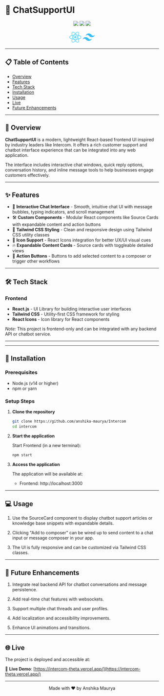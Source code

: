 # 🚀 ChatSupportUI

<div align="center">
  <img src="https://img.shields.io/badge/version-1.0.0-blue.svg?cacheSeconds=2592000" />
  <img src="https://img.shields.io/badge/license-MIT-green.svg" />
  <img src="https://img.shields.io/badge/PRs-welcome-brightgreen.svg" />
</div>

<p align="center">
  <img src="https://raw.githubusercontent.com/devicons/devicon/master/icons/react/react-original.svg" alt="react" width="40" height="40"/>
  <img src="https://raw.githubusercontent.com/devicons/devicon/master/icons/tailwindcss/tailwindcss-original.svg" alt="tailwindcss" width="40" height="40"/>
</p>

<hr />

## 📋 Table of Contents

- [Overview](#-overview)
- [Features](#-features)
- [Tech Stack](#-tech-stack)
- [Installation](#-installation)
- [Usage](#-usage)
- [Live](#-live)
- [Future Enhancements](#-future-enhancements)


<hr />

## 🌟 Overview

**ChatSupportUI** is a modern, lightweight React-based frontend UI inspired by industry leaders like Intercom. It offers a rich customer support and chatbot interface experience that can be integrated into any web application.

The interface includes interactive chat windows, quick reply options, conversation history, and inline message tools to help businesses engage customers effectively.

<hr />

## ✨ Features

- 💬 **Interactive Chat Interface** - Smooth, intuitive chat UI with message bubbles, typing indicators, and scroll management  
- 🛠 **Custom Components** - Modular React components like Source Cards with expandable content and action buttons  
- 🎨 **Tailwind CSS Styling** - Clean and responsive design using Tailwind CSS utility classes  
- 🔗 **Icon Support** - React Icons integration for better UX/UI visual cues  
- 🔥 **Expandable Content Cards** - Source cards with toggleable detailed views  
- 🚀 **Action Buttons** - Buttons to add selected content to a composer or trigger other workflows  

<hr />

## 🛠 Tech Stack

### Frontend
- **React.js** - UI Library for building interactive user interfaces  
- **Tailwind CSS** - Utility-first CSS framework for styling  
- **React Icons** - Icon library for React components  

*Note:* This project is frontend-only and can be integrated with any backend API or chatbot service.

<hr />





<hr />

## 🚀 Installation

### Prerequisites
- Node.js (v14 or higher)
- npm or yarn

### Setup Steps

1. **Clone the repository**
   ```bash
   git clone https://github.com/anshika-maurya/Intercom
   cd intercom
   ```


2. **Start the application**
   
   Start Frontend (in a new terminal):
   ```bash
   npm start
   ```

6. **Access the application**
   
   The application will be available at:
   - Frontend: http://localhost:3000
   
<hr />

## 💻 Usage

1. Use the SourceCard component to display chatbot support articles or knowledge base snippets with expandable details.

2. Clicking "Add to composer" can be wired up to send content to a chat input or message composer in your app.

3. The UI is fully responsive and can be customized via Tailwind CSS classes.

<hr />

## 🔮 Future Enhancements
1. Integrate real backend API for chatbot conversations and message persistence.

2. Add real-time chat features with websockets.

3. Support multiple chat threads and user profiles.

4. Add localization and accessibility improvements.

5. Enhance UI animations and transitions.

<hr />

## 🌐 Live

The project is deployed and accessible at:

🔗 **Live Demo**: [https://intercom-theta.vercel.app/](https://intercom-theta.vercel.app/)

<hr />

<p align="center">Made with ❤️ by Anshika Maurya</p> 
